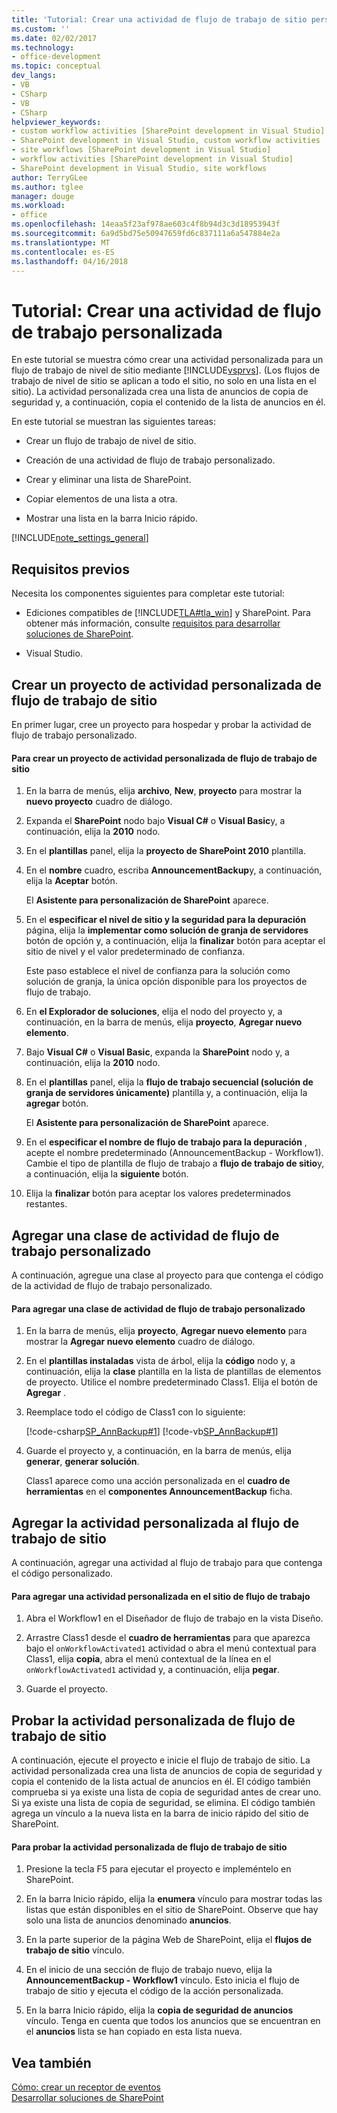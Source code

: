```yaml
---
title: 'Tutorial: Crear una actividad de flujo de trabajo de sitio personalizado | Documentos de Microsoft'
ms.custom: ''
ms.date: 02/02/2017
ms.technology:
- office-development
ms.topic: conceptual
dev_langs:
- VB
- CSharp
- VB
- CSharp
helpviewer_keywords:
- custom workflow activities [SharePoint development in Visual Studio]
- SharePoint development in Visual Studio, custom workflow activities
- site workflows [SharePoint development in Visual Studio]
- workflow activities [SharePoint development in Visual Studio]
- SharePoint development in Visual Studio, site workflows
author: TerryGLee
ms.author: tglee
manager: douge
ms.workload:
- office
ms.openlocfilehash: 14eaa5f23af978ae603c4f8b94d3c3d18953943f
ms.sourcegitcommit: 6a9d5bd75e50947659fd6c837111a6a547884e2a
ms.translationtype: MT
ms.contentlocale: es-ES
ms.lasthandoff: 04/16/2018
---
```

# <a name="walkthrough-create-a-custom-site-workflow-activity"></a>Tutorial: Crear una actividad de flujo de trabajo personalizada
  En este tutorial se muestra cómo crear una actividad personalizada para un flujo de trabajo de nivel de sitio mediante [!INCLUDE[vsprvs](../sharepoint/includes/vsprvs-md.md)]. (Los flujos de trabajo de nivel de sitio se aplican a todo el sitio, no solo en una lista en el sitio). La actividad personalizada crea una lista de anuncios de copia de seguridad y, a continuación, copia el contenido de la lista de anuncios en él.  
  
 En este tutorial se muestran las siguientes tareas:  
  
-   Crear un flujo de trabajo de nivel de sitio.  
  
-   Creación de una actividad de flujo de trabajo personalizado.  
  
-   Crear y eliminar una lista de SharePoint.  
  
-   Copiar elementos de una lista a otra.  
  
-   Mostrar una lista en la barra Inicio rápido.  
  
 [!INCLUDE[note_settings_general](../sharepoint/includes/note-settings-general-md.md)]  
  
## <a name="prerequisites"></a>Requisitos previos  
 Necesita los componentes siguientes para completar este tutorial:  
  
-   Ediciones compatibles de [!INCLUDE[TLA#tla_win](../sharepoint/includes/tlasharptla-win-md.md)] y SharePoint. Para obtener más información, consulte [requisitos para desarrollar soluciones de SharePoint](../sharepoint/requirements-for-developing-sharepoint-solutions.md).  
  
-   Visual Studio.  
  
## <a name="creating-a-site-workflow-custom-activity-project"></a>Crear un proyecto de actividad personalizada de flujo de trabajo de sitio  
 En primer lugar, cree un proyecto para hospedar y probar la actividad de flujo de trabajo personalizado.  
  
#### <a name="to-create-a-site-workflow-custom-activity-project"></a>Para crear un proyecto de actividad personalizada de flujo de trabajo de sitio  
  
1.  En la barra de menús, elija **archivo**, **New**, **proyecto** para mostrar la **nuevo proyecto** cuadro de diálogo.  
  
2.  Expanda el **SharePoint** nodo bajo **Visual C#** o **Visual Basic**y, a continuación, elija la **2010** nodo.  
  
3.  En el **plantillas** panel, elija la **proyecto de SharePoint 2010** plantilla.  
  
4.  En el **nombre** cuadro, escriba **AnnouncementBackup**y, a continuación, elija la **Aceptar** botón.  
  
     El **Asistente para personalización de SharePoint** aparece.  
  
5.  En el **especificar el nivel de sitio y la seguridad para la depuración** página, elija la **implementar como solución de granja de servidores** botón de opción y, a continuación, elija la **finalizar** botón para aceptar el sitio de nivel y el valor predeterminado de confianza.  
  
     Este paso establece el nivel de confianza para la solución como solución de granja, la única opción disponible para los proyectos de flujo de trabajo.  
  
6.  En **el Explorador de soluciones**, elija el nodo del proyecto y, a continuación, en la barra de menús, elija **proyecto**, **Agregar nuevo elemento**.  
  
7.  Bajo **Visual C#** o **Visual Basic**, expanda la **SharePoint** nodo y, a continuación, elija la **2010** nodo.  
  
8.  En el **plantillas** panel, elija la **flujo de trabajo secuencial (solución de granja de servidores únicamente)** plantilla y, a continuación, elija la **agregar** botón.  
  
     El **Asistente para personalización de SharePoint** aparece.  
  
9. En el **especificar el nombre de flujo de trabajo para la depuración** , acepte el nombre predeterminado (AnnouncementBackup - Workflow1). Cambie el tipo de plantilla de flujo de trabajo a **flujo de trabajo de sitio**y, a continuación, elija la **siguiente** botón.  
  
10. Elija la **finalizar** botón para aceptar los valores predeterminados restantes.  
  
## <a name="adding-a-custom-workflow-activity-class"></a>Agregar una clase de actividad de flujo de trabajo personalizado  
 A continuación, agregue una clase al proyecto para que contenga el código de la actividad de flujo de trabajo personalizado.  
  
#### <a name="to-add-a-custom-workflow-activity-class"></a>Para agregar una clase de actividad de flujo de trabajo personalizado  
  
1.  En la barra de menús, elija **proyecto**, **Agregar nuevo elemento** para mostrar la **Agregar nuevo elemento** cuadro de diálogo.  
  
2.  En el **plantillas instaladas** vista de árbol, elija la **código** nodo y, a continuación, elija la **clase** plantilla en la lista de plantillas de elementos de proyecto. Utilice el nombre predeterminado Class1. Elija el botón de **Agregar** .  
  
3.  Reemplace todo el código de Class1 con lo siguiente:  
  
     [!code-csharp[SP_AnnBackup#1](../sharepoint/codesnippet/CSharp/announcementbackup/class1.cs#1)]
     [!code-vb[SP_AnnBackup#1](../sharepoint/codesnippet/VisualBasic/announcementbackupvb/class1.vb#1)]  
  
4.  Guarde el proyecto y, a continuación, en la barra de menús, elija **generar**, **generar solución**.  
  
     Class1 aparece como una acción personalizada en el **cuadro de herramientas** en el **componentes AnnouncementBackup** ficha.  
  
## <a name="adding-the-custom-activity-to-the-site-workflow"></a>Agregar la actividad personalizada al flujo de trabajo de sitio  
 A continuación, agregar una actividad al flujo de trabajo para que contenga el código personalizado.  
  
#### <a name="to-add-a-custom-activity-to-the-site-workflow"></a>Para agregar una actividad personalizada en el sitio de flujo de trabajo  
  
1.  Abra el Workflow1 en el Diseñador de flujo de trabajo en la vista Diseño.  
  
2.  Arrastre Class1 desde el **cuadro de herramientas** para que aparezca bajo el `onWorkflowActivated1` actividad o abra el menú contextual para Class1, elija **copia**, abra el menú contextual de la línea en el `onWorkflowActivated1` actividad y, a continuación, elija **pegar**.  
  
3.  Guarde el proyecto.  
  
## <a name="testing-the-site-workflow-custom-activity"></a>Probar la actividad personalizada de flujo de trabajo de sitio  
 A continuación, ejecute el proyecto e inicie el flujo de trabajo de sitio. La actividad personalizada crea una lista de anuncios de copia de seguridad y copia el contenido de la lista actual de anuncios en él. El código también comprueba si ya existe una lista de copia de seguridad antes de crear uno. Si ya existe una lista de copia de seguridad, se elimina. El código también agrega un vínculo a la nueva lista en la barra de inicio rápido del sitio de SharePoint.  
  
#### <a name="to-test-the-site-workflow-custom-activity"></a>Para probar la actividad personalizada de flujo de trabajo de sitio  
  
1.  Presione la tecla F5 para ejecutar el proyecto e impleméntelo en SharePoint.  
  
2.  En la barra Inicio rápido, elija la **enumera** vínculo para mostrar todas las listas que están disponibles en el sitio de SharePoint. Observe que hay solo una lista de anuncios denominado **anuncios**.  
  
3.  En la parte superior de la página Web de SharePoint, elija el **flujos de trabajo de sitio** vínculo.  
  
4.  En el inicio de una sección de flujo de trabajo nuevo, elija la **AnnouncementBackup - Workflow1** vínculo. Esto inicia el flujo de trabajo de sitio y ejecuta el código de la acción personalizada.  
  
5.  En la barra Inicio rápido, elija la **copia de seguridad de anuncios** vínculo. Tenga en cuenta que todos los anuncios que se encuentran en el **anuncios** lista se han copiado en esta lista nueva.  
  
## <a name="see-also"></a>Vea también  
 [Cómo: crear un receptor de eventos](../sharepoint/how-to-create-an-event-receiver.md)   
 [Desarrollar soluciones de SharePoint](../sharepoint/developing-sharepoint-solutions.md)  
  
  